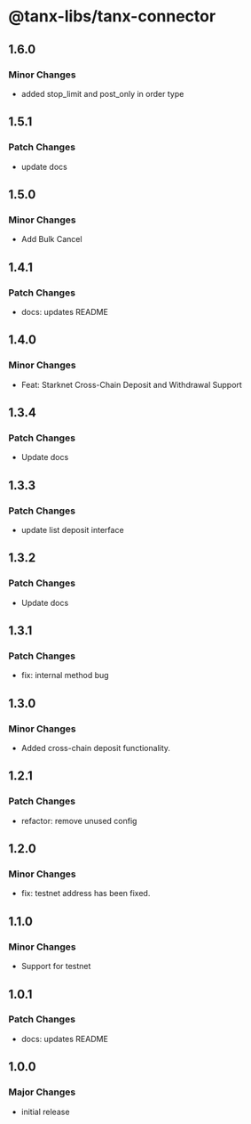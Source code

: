 # @tanx-libs/tanx-connector

## 1.6.0

### Minor Changes

- added stop_limit and post_only in order type

## 1.5.1

### Patch Changes

- update docs

## 1.5.0

### Minor Changes

- Add Bulk Cancel

## 1.4.1

### Patch Changes

- docs: updates README

## 1.4.0

### Minor Changes

- Feat: Starknet Cross-Chain Deposit and Withdrawal Support

## 1.3.4

### Patch Changes

- Update docs

## 1.3.3

### Patch Changes

- update list deposit interface

## 1.3.2

### Patch Changes

- Update docs

## 1.3.1

### Patch Changes

- fix: internal method bug

## 1.3.0

### Minor Changes

- Added cross-chain deposit functionality.

## 1.2.1

### Patch Changes

- refactor: remove unused config

## 1.2.0

### Minor Changes

- fix: testnet address has been fixed.

## 1.1.0

### Minor Changes

- Support for testnet

## 1.0.1

### Patch Changes

- docs: updates README

## 1.0.0

### Major Changes

- initial release

